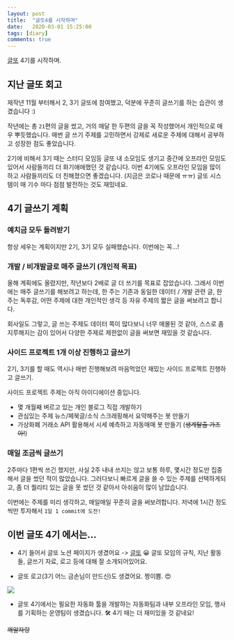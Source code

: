 ```yaml
---
layout: post
title:  "글또4를 시작하며"
date:   2020-03-01 15:25:00
tags: [diary]
comments: true
---
```


[글또](https://bit.ly/geultto) 4기를 시작하며.

## 지난 글또 회고

재작년 11월 부터해서 2, 3기 글또에 참여했고, 덕분에 꾸준히 글쓰기를 하는 습관이 생겼습니다 :)

작년에는 총 `21`편의 글을 썼고, 거의 매달 한 두편의 글을 꼭 작성했어서 개인적으로 매우 뿌듯했습니다. 매번 글 쓰기 주제를 고민하면서 강제로 새로운 주제에 대해서 공부하고 성장한 점도 좋았습니다.

2기에 비해서 3기 때는 스터디 모임등 글또 내 소모임도 생기고 중간에 오프라인 모임도 있어서 사람들끼리 더 화기애애했던 것 같습니다. 이번 4기에도 오프라인 모임을 많이 하고 사람들끼리도 더 친해졌으면 좋겠습니다. (지금은 코로나 때문에 ㅠㅠ) 글또 시스템이 매 기수 마다 점점 발전하는 것도 재밌네요.

## 4기 글쓰기 계획

### 예치금 모두 돌려받기 

항상 세우는 계획이지만 2기, 3기 모두 실패했습니다. 이번에는 꼭...!

### 개발 / 비개발글로 매주 글쓰기 (개인적 목표)

올해 계획에도 올렸지만, 작년보다 2배로 글 더 쓰기를 목표로 잡았습니다. 그래서 이번에는 매주 글쓰기를 해보려고 하는데, 한 주는 기존과 동일한 데이터 / 개발 관련 글, 한 주는 독후감, 어떤 주제에 대한 개인적인 생각 등 자유 주제의 짧은 글을 써보려고 합니다.

회사일도 그렇고, 글 쓰는 주제도 데이터 쪽이 많다보니 너무 매몰된 것 같아, 스스로 좀 지루해지는 감이 있어서 다양한 주제로 제한없이 글을 써보면 재밌을 것 같습니다.

### 사이드 프로젝트 1개 이상 진행하고 글쓰기

2기, 3기를 할 때도 역시나 매번 진행해보려 마음먹었던 재밌는 사이드 프로젝트 진행하고 글쓰기.

사이드 프로젝트 주제는 아직 아이디에이션 중입니다.

- 몇 개월째 벼르고 있는 개인 블로그 직접 개발하기
- 관심있는 주제 뉴스/페북글/소식 스크래핑해서 요약해주는 봇 만들기
- 가상화폐 거래소 API 활용해서 시세 예측하고 자동매매 봇 만들기 (~~생계탈출 가즈아!~~)

### 매일 조금씩 글쓰기

2주마다 1편씩 쓰긴 했지만, 사실 2주 내내 쓰지는 않고 보통 하루, 몇시간 정도만 집중해서 글을 썼던 적이 많았습니다. 그러다보니 빠르게 글을 쓸 수 있는 주제를 선택하게되고, 좀 더 퀄리티 있는 글을 못 썼던 것 같아서 아쉬움이 많이 남았습니다.

이번에는 주제를 미리 생각하고, 매일매일 꾸준히 글을 써보려합니다. 저녁에 1시간 정도씩만 투자해서 `1일 1 commit에 도전!`

## 이번 글또 4기 에서는...

- 4기 들어서 글또 노션 페이지가 생겼어요 -> [글또](https://bit.ly/geultto) 😀 글또 모임의 규칙, 지난 활동들, 글쓰기 자료, 로고 등에 대해 잘 소개되어있어요.

- 글또 로고(3기 어느 금손님이 만드신)도 생겼어요. 짱이쁨. 😍

![](https://user-images.githubusercontent.com/16538186/75620559-8968ee00-5bcd-11ea-89a9-9000a8bc6dc5.png)

- 글또 4기에서는 필요한 자동화 툴을 개발하는 자동화팀과 내부 오프라인 모임, 행사를 기획하는 운영팀이 생겼습니다. 🛠 4기 때는 더 재미있을 것 같네요!

~~깨알자랑~~

